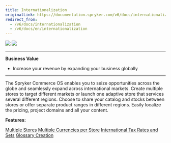 ```yaml
---
title: Internationalization
originalLink: https://documentation.spryker.com/v6/docs/internationalization
redirect_from:
  - /v6/docs/internationalization
  - /v6/docs/en/internationalization
---
```


<div class='feature-text'>
    <div class='feature-images'>
    <img class="light-mode" src="https://spryker.s3.eu-central-1.amazonaws.com/docs/Document+360/Capabilities+icons/light/Internationalization.svg"/>
    <img class="dark-mode" src="https://spryker.s3.eu-central-1.amazonaws.com/docs/Document+360/Capabilities+icons/dark/Internationalization.svg"/>
    </div>
    <div class="feature-text-wrap">

***
**Business Value**
* Increase your revenue by expanding your business globally
***
        
The Spryker Commerce OS enables you to seize opportunities across the globe and seamlessly expand across international markets. Create multiple stores to target different markets or launch one adaptive store that services several different regions. Choose to share your catalog and stocks between stores or offer separate product ranges in different regions. Easily localize the pricing, project domains and all your content.
</div>
</div>

**Features:**

<div>
<a class="feature-link" href="https://documentation.spryker.com/docs/multiple-stores">Multiple Stores</a>
<a class="feature-link" href="https://documentation.spryker.com/docs/multiple-currencies-per-store">Multiple Currencies per Store</a>
<a class="feature-link" href="https://documentation.spryker.com/docs/international-tax-rates-sets">International Tax Rates and Sets</a>
<a class="feature-link" href="https://documentation.spryker.com/docs/glossary">Glossary Creation</a>
</div>   
